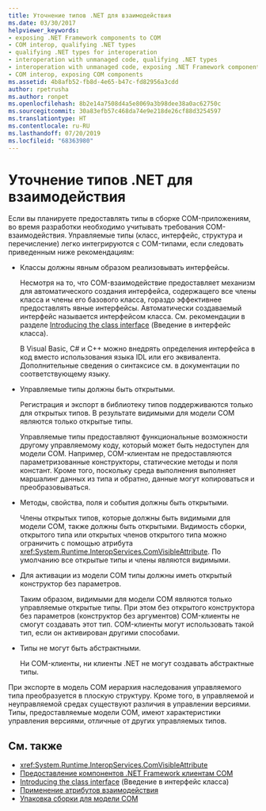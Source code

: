 ```yaml
---
title: Уточнение типов .NET для взаимодействия
ms.date: 03/30/2017
helpviewer_keywords:
- exposing .NET Framework components to COM
- COM interop, qualifying .NET types
- qualifying .NET types for interoperation
- interoperation with unmanaged code, qualifying .NET types
- interoperation with unmanaged code, exposing .NET Framework components
- COM interop, exposing COM components
ms.assetid: 4b8afb52-fb8d-4e65-b47c-fd82956a3cdd
author: rpetrusha
ms.author: ronpet
ms.openlocfilehash: 8b2e14a7508d4a5e8069a3b98dee38a0ac62750c
ms.sourcegitcommit: 30a83efb57c468da74e9e218de26cf88d3254597
ms.translationtype: HT
ms.contentlocale: ru-RU
ms.lasthandoff: 07/20/2019
ms.locfileid: "68363980"
---
```

# <a name="qualifying-net-types-for-interoperation"></a>Уточнение типов .NET для взаимодействия
Если вы планируете предоставлять типы в сборке COM-приложениям, во время разработки необходимо учитывать требования COM-взаимодействия. Управляемые типы (класс, интерфейс, структура и перечисление) легко интегрируются с COM-типами, если следовать приведенным ниже рекомендациям:  
  
- Классы должны явным образом реализовывать интерфейсы.  
  
     Несмотря на то, что COM-взаимодействие предоставляет механизм для автоматического создания интерфейса, содержащего все члены класса и члены его базового класса, гораздо эффективнее предоставлять явные интерфейсы. Автоматически создаваемый интерфейс называется интерфейсом класса. См. рекомендации в разделе [Introducing the class interface](com-callable-wrapper.md#introducing-the-class-interface) (Введение в интерфейс класса).  
  
     В Visual Basic, C# и C++ можно внедрять определения интерфейса в код вместо использования языка IDL или его эквивалента. Дополнительные сведения о синтаксисе см. в документации по соответствующему языку.  
  
- Управляемые типы должны быть открытыми.  
  
     Регистрация и экспорт в библиотеку типов поддерживаются только для открытых типов. В результате видимыми для модели COM являются только открытые типы.  
  
     Управляемые типы предоставляют функциональные возможности другому управляемому коду, который может быть недоступен для модели COM. Например, COM-клиентам не предоставляются параметризованные конструкторы, статические методы и поля констант. Кроме того, поскольку среда выполнения выполняет маршалинг данных из типа и обратно, данные могут копироваться и преобразовываться.  
  
- Методы, свойства, поля и события должны быть открытыми.  
  
     Члены открытых типов, которые должны быть видимыми для модели COM, также должны быть открытыми. Видимость сборки, открытого типа или открытых членов открытого типа можно ограничить с помощью атрибута <xref:System.Runtime.InteropServices.ComVisibleAttribute>. По умолчанию все открытые типы и члены являются видимыми.  
  
- Для активации из модели COM типы должны иметь открытый конструктор без параметров.  
  
     Таким образом, видимыми для модели COM являются только управляемые открытые типы. При этом без открытого конструктора без параметров (конструктор без аргументов) COM-клиенты не смогут создавать этот тип. COM-клиенты могут использовать такой тип, если он активирован другими способами.  
  
- Типы не могут быть абстрактными.  
  
     Ни COM-клиенты, ни клиенты .NET не могут создавать абстрактные типы.  
  
 При экспорте в модель COM иерархия наследования управляемого типа преобразуется в плоскую структуру. Кроме того, в управляемой и неуправляемой средах существуют различия в управлении версиями. Типы, предоставляемые модели COM, имеют характеристики управления версиями, отличные от других управляемых типов.  
  
## <a name="see-also"></a>См. также

- <xref:System.Runtime.InteropServices.ComVisibleAttribute>
- [Предоставление компонентов .NET Framework клиентам COM](../../../docs/framework/interop/exposing-dotnet-components-to-com.md)
- [Introducing the class interface](com-callable-wrapper.md#introducing-the-class-interface) (Введение в интерфейс класса)
- [Применение атрибутов взаимодействия](../../../docs/framework/interop/applying-interop-attributes.md)
- [Упаковка сборки для модели COM](../../../docs/framework/interop/packaging-an-assembly-for-com.md)
